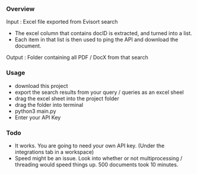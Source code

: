 ### Overview
Input : Excel file exported from Evisort search  
* The excel column that contains docID is extracted, and turned into a list. 
* Each item in that list is then used to ping the API and download the document.  

Output : Folder containing all PDF / DocX from that search  

### Usage
* download this project 
* export the search results from your query / queries as an excel sheel  
* drag the excel sheet into the project folder  
* drag the folder into terminal  
* python3 main.py  
* Enter your API Key  

### Todo
* It works. You are going to need your own API key. (Under the integrations tab in a workspace)  
* Speed might be an issue. Look into whether or not multiprocessing / threading would speed things up. 500 documents took 10 minutes.  
